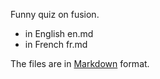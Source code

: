 Funny quiz on fusion.

* in English en.md
* in French fr.md

The files are in [Markdown](http://daringfireball.net/projects/markdown/)
format.
